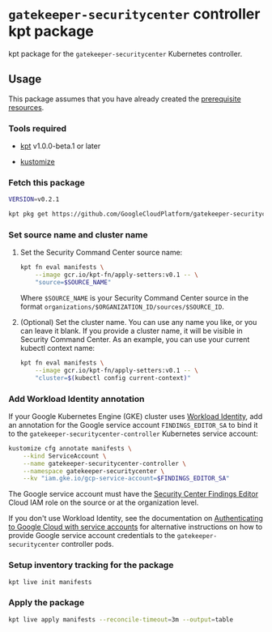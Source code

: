 # `gatekeeper-securitycenter` controller kpt package

kpt package for the `gatekeeper-securitycenter` Kubernetes controller.

## Usage

This package assumes that you have already created the
[prerequisite resources](https://github.com/GoogleCloudPlatform/gatekeeper-securitycenter#prerequisites).

### Tools required

-   [kpt](https://kpt.dev/installation/) v1.0.0-beta.1 or later

-   [kustomize](https://kubectl.docs.kubernetes.io/installation/kustomize/)

### Fetch this package

```sh
VERSION=v0.2.1

kpt pkg get https://github.com/GoogleCloudPlatform/gatekeeper-securitycenter.git/manifests@$VERSION manifests
```

### Set source name and cluster name

1.  Set the Security Command Center source name:

    ```sh
    kpt fn eval manifests \
        --image gcr.io/kpt-fn/apply-setters:v0.1 -- \
        "source=$SOURCE_NAME"
    ```

    Where `$SOURCE_NAME` is your Security Command Center source in the format
    `organizations/$ORGANIZATION_ID/sources/$SOURCE_ID`.

2.  (Optional) Set the cluster name. You can use any name you like, or you can
    leave it blank. If you provide a cluster name, it will be visible in
    Security Command Center. As an example, you can use your current kubectl
    context name:

    ```sh
    kpt fn eval manifests \
        --image gcr.io/kpt-fn/apply-setters:v0.1 -- \
        "cluster=$(kubectl config current-context)"
    ```

### Add Workload Identity annotation

If your Google Kubernetes Engine (GKE) cluster uses
[Workload Identity](https://cloud.google.com/kubernetes-engine/docs/how-to/workload-identity),
add an annotation for the Google service account `FINDINGS_EDITOR_SA` to bind
it to the `gatekeeper-securitycenter-controller` Kubernetes service account:

```sh
kustomize cfg annotate manifests \
    --kind ServiceAccount \
    --name gatekeeper-securitycenter-controller \
    --namespace gatekeeper-securitycenter \
    --kv "iam.gke.io/gcp-service-account=$FINDINGS_EDITOR_SA"
```

The Google service account must have the
[Security Center Findings Editor](https://cloud.google.com/iam/docs/understanding-roles#security-center-roles)
Cloud IAM role on the source or at the organization level.

If you don't use Workload Identity, see the documentation on
[Authenticating to Google Cloud with service accounts](https://cloud.google.com/kubernetes-engine/docs/tutorials/authenticating-to-cloud-platform)
for alternative instructions on how to provide Google service account
credentials to the `gatekeeper-securitycenter` controller pods.

### Setup inventory tracking for the package

```sh
kpt live init manifests
```

### Apply the package

```sh
kpt live apply manifests --reconcile-timeout=3m --output=table
```
